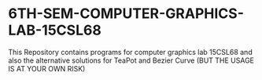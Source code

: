 # 6TH-SEM-COMPUTER-GRAPHICS-LAB-15CSL68
This Repository contains programs for computer graphics lab 15CSL68 and also the alternative solutions for TeaPot and Bezier Curve (BUT THE USAGE IS AT YOUR OWN RISK)
